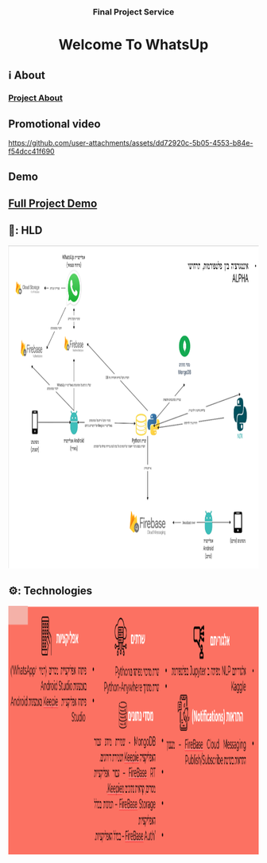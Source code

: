 
<h3 align="center">Final Project Service</h3>
<h1 align="center">Welcome To WhatsUp</h1>

## :information_source: About
### [Project About](https://www.afeka.ac.il/student-experience/learn-differently/projects-department/keepie-%D7%9E%D7%A2%D7%A7%D7%91-%D7%90%D7%97%D7%A8-%D7%91%D7%A8%D7%99%D7%95%D7%A0%D7%95%D7%AA-%D7%91%D7%A8%D7%A9%D7%AA/)


## Promotional video
https://github.com/user-attachments/assets/dd72920c-5b05-4553-b84e-f54dcc41f690


## Demo
## [Full Project Demo](https://drive.google.com/file/d/1GhiubJH78AJceiY1FHCqR8xBodiLvFQ_/view?usp=sharing)

## 🍹: HLD
<img src="https://github.com/RonShmaya/Attributes/blob/main/keepie_hld.png" height="650" width="1050"/>
<br/>

## ⚙️: Technologies
<img src="https://github.com/RonShmaya/Attributes/blob/main/keepie_platforms.png" height="500" width="800"/>








